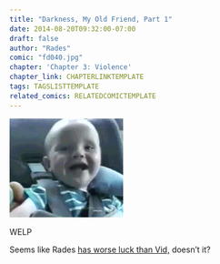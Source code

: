 ```yaml
---
title: "Darkness, My Old Friend, Part 1"
date: 2014-08-20T09:32:00-07:00
draft: false
author: "Rades"
comic: "fd040.jpg"
chapter: 'Chapter 3: Violence'
chapter_link: CHAPTERLINKTEMPLATE
tags: TAGSLISTTEMPLATE
related_comics: RELATEDCOMICTEMPLATE
---
```


![](/images/post-images/babytunnel2.gif)


WELP


Seems like Rades <a href="/comic/random-encounter/">has worse luck than Vid,</a> doesn’t it?

